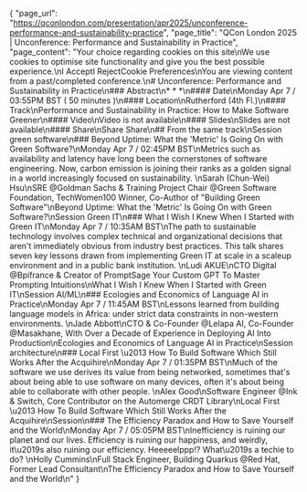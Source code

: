 {
    "page_url": "https://qconlondon.com/presentation/apr2025/unconference-performance-and-sustainability-practice",
    "page_title": "QCon London 2025 | Unconference: Performance and Sustainability in Practice",
    "page_content": "Your choice regarding cookies on this site\nWe use cookies to optimise site functionality and give you the best possible experience.\nI AcceptI RejectCookie Preferences\nYou are viewing content from a past/completed conference.\n# Unconference: Performance and Sustainability in Practice\n### Abstract\n* * *\n#### Date\nMonday Apr 7 / 03:55PM BST ( 50 minutes )\n#### Location\nRutherford (4th Fl.)\n#### Track\nPerformance and Sustainability in Practice: How to Make Software Greener\n#### Video\nVideo is not available\n#### Slides\nSlides are not available\n#### Share\nShare Share\n## From the same track\nSession green software\n### Beyond Uptime: What the 'Metric' Is Going On with Green Software?\nMonday Apr 7 / 02:45PM BST\nMetrics such as availability and latency have long been the cornerstones of software engineering. Now, carbon emission is joining their ranks as a golden signal in a world increasingly focused on sustainability. \nSarah (Chun-Wei) Hsu\nSRE @Goldman Sachs & Training Project Chair @Green Software Foundation, TechWomen100 Winner, Co-Author of \"Building Green Software\"\nBeyond Uptime: What the 'Metric' Is Going On with Green Software?\nSession Green IT\n### What I Wish I Knew When I Started with Green IT\nMonday Apr 7 / 10:35AM BST\nThe path to sustainable technology involves complex technical and organizational decisions that aren't immediately obvious from industry best practices. This talk shares seven key lessons drawn from implementing Green IT at scale in a scaleup environment and in a public bank institution. \nLudi AKUE\nCTO Digital @Bpifrance & Creator of PromptSage Your Custom GPT To Master Prompting Intuitions\nWhat I Wish I Knew When I Started with Green IT\nSession AI/ML\n### Ecologies and Economics of Language AI in Practice\nMonday Apr 7 / 11:45AM BST\nLessons learned from building language models in Africa: under strict data constraints in non-western environments. \nJade Abbott\nCTO & Co-Founder @Lelapa AI, Co-Founder @Masakhane, With Over a Decade of Experience in Deploying AI Into Production\nEcologies and Economics of Language AI in Practice\nSession architecture\n### Local First \u2013 How To Build Software Which Still Works After the Acquihire\nMonday Apr 7 / 01:35PM BST\nMuch of the software we use derives its value from being networked, sometimes that's about being able to use software on many devices, often it's about being able to collaborate with other people. \nAlex Good\nSoftware Engineer @Ink & Switch, Core Contributor on the Automerge CRDT Library\nLocal First \u2013 How To Build Software Which Still Works After the Acquihire\nSession\n### The Efficiency Paradox and How to Save Yourself and the World\nMonday Apr 7 / 05:05PM BST\nInefficiency is ruining our planet and our lives. Efficiency is ruining our happiness, and weirdly, it\u2019s also ruining our efficiency. Heeeeelppp!? What\u2019s a techie to do? \nHolly Cummins\nFull Stack Engineer, Building Quarkus @Red Hat, Former Lead Consultant\nThe Efficiency Paradox and How to Save Yourself and the World\n"
}